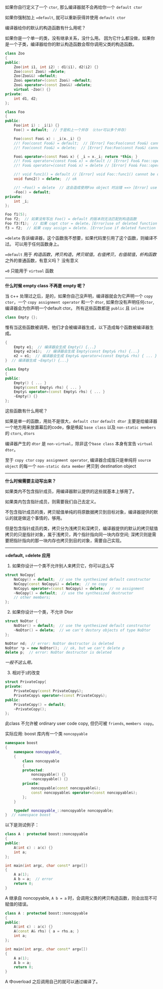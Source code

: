 

如果你自行定义了一个 `ctor`, 那么编译器就不会再给你一个 `default ctor`

如果你强制加上 `=default`, 就可以重新获得并使用 `default ctor`

编译器给你的默认的构造函数有什么用呢？

如果你是一个单一的类，没有继承关系，没什么用。 因为它什么都没做，如果你是一个子类，编译器给你的默认构造函数会帮你调用父类的构造函数。

```cpp
class Zoo
{
public:
    Zoo(int i1, int i2) : d1(i1), d2(i2) {}
    Zoo(const Zoo&) =delete;
    Zoo(Zoo&&) =default;
    Zoo& operator=(const Zoo&) =default;
    Zoo& operator=(const Zoo&&) =delete;
    virtual ~Zoo() {}
private:
    int d1, d2;
};
```

```cpp
class Foo
{
public:
    Foo(int i) : _i(i) {}
    Foo() = default;  // 于是和上一个并存 （ctor可以多个并存）

    Foo(const Foo& x) : _i(x._i) {}
    //! Foo(const Foo&) = default;  // [Error] Foo:Foo(const Foo&) cannot be overload
    //! Foo(const Foo&) = delete;  // [Error] Foo:Foo(const Foo&) cannot be overload

    Foo& operator=(const Foo& x) { _i = x._i; return *this; }
    //! Foo& operator=(const Foo& x) = default // [Error] Foo& Foo::operator=(const Foo&) cannot be overload
    //! Foo& operator=(const Foo& x) = delete // [Error] Foo& Foo::operator=(const Foo&) cannot be overload

    //! void func1() = default // [Error] void Foo::func1() cannot be defaulted
    void func2() = delete;  // ok

    //! ~Foo() = delete  // 这会造成使用Foo object 时出错 ==> [Error] use of deleted function Foo::~Foo()
    ~Foo() = default;
private:
    int _i;
};

Foo f1(5);
Foo f2;  // 如果没有写出 Foo() = default 的版本则无法匹配到构造函数
Foo f3(f1);  // 如果 copt ctor = delete，[Error]use of deleted function
f3 = f2;  // 如果 copy assign = delete. [Error]use if deleted function
```

`=delete` 告诉编译器，这个函数我不想要，如果代码里引用了这个函数，则编译不过。 可以用于任何函数身上。

`=default` 用于 *构造函数*，*拷贝构造*，*拷贝赋值*，*右值拷贝*，*右值赋值*，*析构函数* 之外的普通函数，有意义吗？  没有意义

`=0` 只能用于 `virtual` 函数


---------------------------------------------------

**什么时候 empty class 不再是 empty 呢？**

当 c++ 处理过之后，是的，如果你自己没声明，编译器就会为它声明一个 `copy ctor`，一个 `copy assignment operator` 和一个 `dtor`, 如果你没有声明任何`ctor`, 编译器会为你声明一个default ctor。 所有这些函数都是 `public` 且 `inline`

```cpp
class Empty {};
```

惟有当这些函数被调用，他们才会被编译器生成，以下造成每个函数被编译器生成。

```cpp
{
    Empty e1;  // 编译器会生成 Empty() {...}
    Empty e2(e1);  // 编译器会生成 Empty(const Empty& rhs) {...}
    e2 = e1;  // 编译器会生成 Empty& operator=(const Empty& rhs) { ... }
}  // 编译器生成 ~Empty() {...}
```

```cpp
class Empty
{
public:
    Empty() { ... }
    Empty(const Empty& rhs) { ... }
    Empty& operator=(const Empty& rhs) { ... }
    ~Empty() {}
};
```

这些函数有什么用呢？

如果是单一的函数，用处不是很大，`default ctor` `default dtor` 主要是给编译器一个地方用来放置幕后的code，像是唤起 `base class` 以及 `non-static members` 的 `ctors`, `dtors`

编译器产生的 `dtor` 是 `non-virtual`，除非这个`base class` 本身有宣告 `virtual dtor`。

至于 `copy ctor` `copy assignment operator`, 编译器合成版只是单纯将 `source object` 的每一个 `non-static data member` 拷贝到 destination object

-----------------------------------------------------

**什么时候需要主动写出来？**

如果类内不包含指针成员，用编译器默认提供的这些就基本上够用了。

如果类内包含指针成员，则需要我们自己去定义。


不包含指针成员的类，拷贝赋值单纯的将原数据拷贝到目标对象，编译器提供的默认的就是做这个事情的，够用。

但是包含指针成员的类，拷贝分为浅拷贝和深拷贝，编译器提供的默认的拷贝赋值 拷贝的只是指针对象，属于浅拷贝，两个指针指向同一块内存空间; 深拷贝则是需要把指针指向的那一块内存也拷贝到目的对象，需要自己实现。

-----------------------------------------------------------

**=default, =delete 应用** 

1. 如果你设计一个类不允许别人来拷贝它，你可以这么写

```cpp
struct NoCopy{
    NoCopy() = default;  // use the synthesized default constructor
    NoCopy(const NoCopy&) = delete;  // no copy
    NoCopy& operator=(const NoCopy&) = delete;  // no assignment
    ~NoCopy() = default;  // use the synthesized destructor
    // other members;
};
```

2. 如果你设计一个类，不允许 Dtor

```cpp
struct NoDtor {
    NoDtor() = default;  // use the synthesized default constructor
    ~NoDtor() = delete;  // we can't destory objects of type NoDtor
};

NoDtor nd;  // error: NoDtor destructor is deleted
NoDtor *p = new NoDtor();  // ok, but we can't delete p
delete p;  // error: NoDtor destructor is deleted
```

*一般不这么用。*

3. 相对于`1`的改变

```cpp
struct PrivateCopy{
private:
    PrivateCopy(const PrivateCopy&);
    PrivateCopy& operator=(const PrivateCopy&);
public:
    PrivateCopy() = default;
    ~PrivateCopy();
};
```

此class 不允许被 ordinary user code copy, 但仍可被 `friends`, `members copy`。


实际应用: boost 库内有一个类 `noncopyable`

```cpp
namespace boost
{
    namespace noncopyable_
    {
        class noncopyable
        {
        protected:
            noncopyable() {}
            ~noncopyable() {}
        private:
            noncopyable(const noncopyable&);
            const noncopyable& operator=(const noncopyable&);
        };
    }

    typedef noncopyable_::noncopyable noncopyable;
}  // namespace boost
```

以下是测试例子：

```cpp
class A : protected boost::noncopyable
{
public:
    A(int c) : a(c) {}
    int a;
};

int main(int argc, char const* argv[])
{
    A a(1);
    A b = a;  // error
    return 0;
}
```

A 继承自 noncopyable, `A b = a` 时，会调用父类的拷贝构造函数，则会出现不可赋值的错误。


```cpp
class A : protected boost::noncopyable
{
public:
    A(int c) : a(c) {}
    A(const A& rhs) { a = rhs.a; }
    int a;
};

int main(int argc, char const* argv[])
{
    A a(1);
    A b = a;
    return 0;
}
```

A 中overload 之后调用自己的就可以通过编译了。